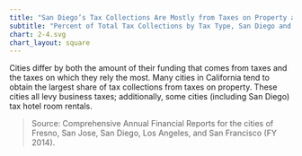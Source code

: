 ```yaml
---
title: "San Diego’s Tax Collections Are Mostly from Taxes on Property and Retail Sales"
subtitle: "Percent of Total Tax Collections by Tax Type, San Diego and Select California Cities (FY 2014)"
chart: 2-4.svg
chart_layout: square
---
```

Cities differ by both the amount of their funding that comes from taxes and the taxes on which they rely the most. Many cities in California tend to obtain the largest share of tax collections from taxes on property. These cities all levy business taxes; additionally, some cities (including San Diego) tax hotel room rentals.

> Source: Comprehensive Annual Financial Reports for the cities of Fresno, San Jose, San Diego, Los Angeles, and San Francisco (FY 2014).
